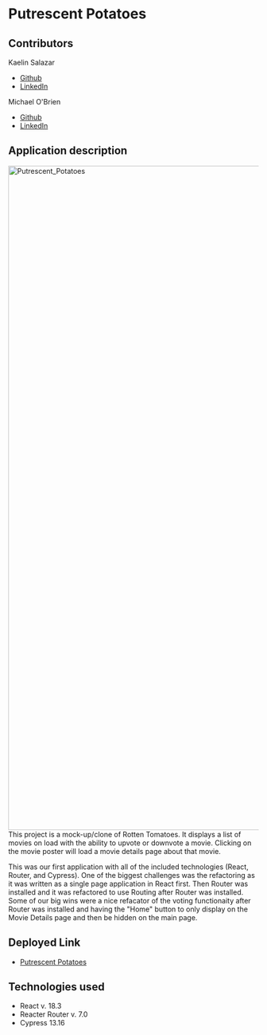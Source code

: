 # Putrescent Potatoes

## Contributors
Kaelin Salazar
- [Github](https://github.com/kaelinpsalazar) 
- [LinkedIn](https://www.linkedin.com/in/kaelin-salazar/)

Michael O'Brien
- [Github](https://github.com/MiTOBrien) 
- [LinkedIn](https://www.linkedin.com/in/michaelobrien67/)

## Application description
<img width="1333" alt="Putrescent_Potatoes" src="https://github.com/user-attachments/assets/69203811-f1c7-41ea-9c14-96a1740ef1af" />
This project is a mock-up/clone of Rotten Tomatoes.  It displays a list of movies on load with the ability to upvote or downvote a movie.  Clicking on the movie poster will load a movie details page about that movie.

This was our first application with all of the included technologies (React, Router, and Cypress).  One of the biggest challenges was the refactoring as it was written as a single page application in React first.  Then Router was installed and it was refactored to use Routing after Router was installed.  Some of our big wins were a nice refacator of the voting functionaity after Router was installed and having the "Home" button to only display on the Movie Details page and then be hidden on the main page.

## Deployed Link
- [Putrescent Potatoes](https://putrescent-potatoes-r1z05xxrd-michael-obriens-projects-79c84eec.vercel.app/)

## Technologies used
- React v. 18.3
- Reacter Router v. 7.0
- Cypress 13.16

